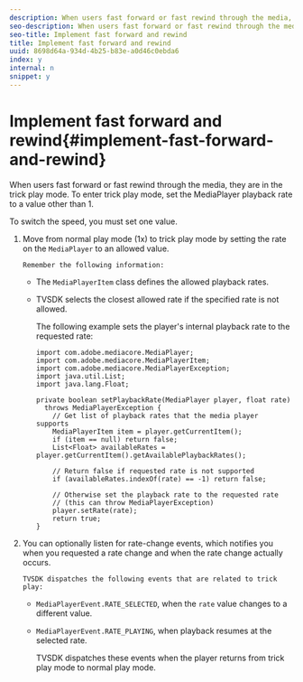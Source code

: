 ```yaml
---
description: When users fast forward or fast rewind through the media, they are in the trick play mode. To enter trick play mode, set the MediaPlayer playback rate to a value other than 1.
seo-description: When users fast forward or fast rewind through the media, they are in the trick play mode. To enter trick play mode, set the MediaPlayer playback rate to a value other than 1.
seo-title: Implement fast forward and rewind
title: Implement fast forward and rewind
uuid: 8698d64a-934d-4b25-b83e-a0d46c0ebda6
index: y
internal: n
snippet: y
---
```


# Implement fast forward and rewind{#implement-fast-forward-and-rewind}

When users fast forward or fast rewind through the media, they are in the trick play mode. To enter trick play mode, set the MediaPlayer playback rate to a value other than 1.

To switch the speed, you must set one value. 

1. Move from normal play mode (1x) to trick play mode by setting the rate on the `MediaPlayer` to an allowed value.

       Remember the following information:

    * The `MediaPlayerItem` class defines the allowed playback rates. 
    * TVSDK selects the closest allowed rate if the specified rate is not allowed.

       The following example sets the player's internal playback rate to the requested rate:     
    
       ```    
       import com.adobe.mediacore.MediaPlayer; 
       import com.adobe.mediacore.MediaPlayerItem; 
       import com.adobe.mediacore.MediaPlayerException; 
       import java.util.List; 
       import java.lang.Float; 
        
       private boolean setPlaybackRate(MediaPlayer player, float rate)  
         throws MediaPlayerException { 
           // Get list of playback rates that the media player supports 
           MediaPlayerItem item = player.getCurrentItem(); 
           if (item == null) return false; 
           List<Float> availableRates = player.getCurrentItem().getAvailablePlaybackRates(); 
        
           // Return false if requested rate is not supported 
           if (availableRates.indexOf(rate) == -1) return false; 
        
           // Otherwise set the playback rate to the requested rate  
           // (this can throw MediaPlayerException) 
           player.setRate(rate); 
           return true; 
       }
       ```

1. You can optionally listen for rate-change events, which notifies you when you requested a rate change and when the rate change actually occurs.

       TVSDK dispatches the following events that are related to trick play:

    * `MediaPlayerEvent.RATE_SELECTED`, when the `rate` value changes to a different value. 
    
    * `MediaPlayerEvent.RATE_PLAYING`, when playback resumes at the selected rate.

       TVSDK dispatches these events when the player returns from trick play mode to normal play mode. 
    

